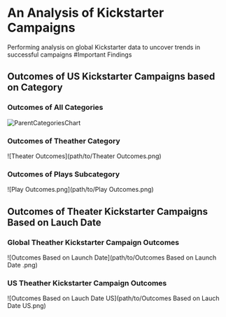 # An Analysis of Kickstarter Campaigns
Performing analysis on global Kickstarter data to uncover trends in successful campaigns 
#Important Findings
## Outcomes of US Kickstarter Campaigns based on Category
### Outcomes of All Categories 
![ParentCategoriesChart](path/to/ParentCategoriesChart.png)
### Outcomes of Theather Category
![Theater Outcomes](path/to/Theater Outcomes.png)
### Outcomes of Plays Subcategory
![Play Outcomes.png](path/to/Play Outcomes.png)
## Outcomes of Theater Kickstarter Campaigns Based on Lauch Date
### Global Theather Kickstarter Campaign Outcomes
![Outcomes Based on Launch Date](path/to/Outcomes Based on Launch Date .png)
### US Theather Kickstarter Campaign Outcomes
![Outcomes Based on Lauch Date US](path/to/Outcomes Based on Lauch Date US.png)

